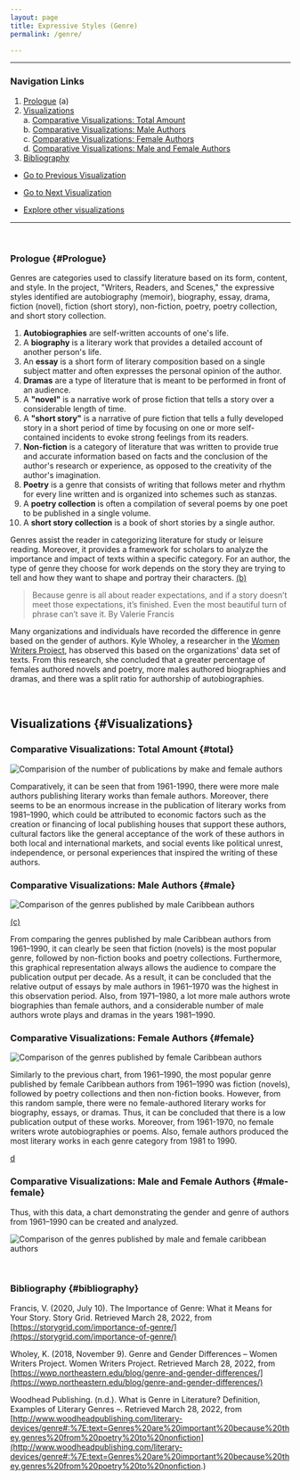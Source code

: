 ```yaml
---
layout: page
title: Expressive Styles (Genre)
permalink: /genre/

---
```


<style>
div {
  text-align: justify;
  text-justify: inter-word;
}


</style>

----------------------------------------------
### Navigation Links

1. [Prologue](#Prologue) (a)
2. [Visualizations](#Visualizations)<br/>
	a. [Comparative Visualizations: Total Amount](#total) <br/>
	b. [Comparative Visualizations: Male Authors](#male) <br/>
	c. [Comparative Visualizations: Female Authors](#female) <br/>
	d. [Comparative Visualizations: Male and Female Authors](#male-female)
3. [Bibliography](#bibliography)

* [Go to Previous Visualization](/mhea_DH/country)

* [Go to Next Visualization](/mhea_DH/themes)

* [Explore other visualizations](/mhea_DH/charts) 

--------------------------------------------------
<br/>

### Prologue {#Prologue}

Genres are categories used to classify literature based on its form, content, and style. In the project, "Writers, Readers, and Scenes," the expressive styles identified are autobiography (memoir), biography, essay, drama, fiction (novel), fiction (short story), non-fiction, poetry, poetry collection, and short story collection. 

1. **Autobiographies** are self-written accounts of one's life.
2. A **biography** is a literary work that provides a detailed account of another person's life.
3. An **essay** is a short form of literary composition based on a single subject matter and often expresses the personal opinion of the author.
4. **Dramas** are a type of literature that is meant to be performed in front of an audience.
5. A **"novel"** is a narrative work of prose fiction that tells a story over a considerable length of time.
6. A **"short story"** is a narrative of pure fiction that tells a fully developed story in a short period of time by focusing on one or more self-contained incidents to evoke strong feelings from its readers.
7. **Non-fiction** is a category of literature that was written to provide true and accurate information based on facts and the conclusion of the author's research or experience, as opposed to the creativity of the author's imagination. 
8. **Poetry** is a genre that consists of writing that follows meter and rhythm for every line written and is organized into schemes such as stanzas.
9. A **poetry collection** is often a compilation of several poems by one poet to be published in a single volume.
10. A **short story collection** is a book of short stories by a single author. 

Genres assist the reader in categorizing literature for study or leisure reading. Moreover, it provides a framework for scholars to analyze the importance and impact of texts within a specific category. For an author, the type of genre they choose for work depends on the story they are trying to tell and how they want to shape and portray their characters. 
[(b)](/genre/#male)

> Because genre is all about reader expectations, and if a story doesn’t meet those expectations, it’s finished. Even the most beautiful turn of phrase can’t save it. By Valerie Francis

Many organizations and individuals have recorded the difference in genre based on the gender of authors.  Kyle Wholey, a researcher in the [Women Writers Project](https://wwp.northeastern.edu/blog/genre-and-gender-differences/), has observed this based on the organizations' data set of texts. From this research, she concluded that a greater percentage of females authored novels and poetry, more males authored biographies and dramas, and there was a split ratio for authorship of autobiographies. 

<br/>

##  Visualizations {#Visualizations}

### Comparative Visualizations: Total Amount {#total}

![Comparision of the number of publications by make and female authors](https://createcaribbean.org/create/wp-content/uploads/2022/06/Comparison-of-the-number-of-publications-by-male-and-female-Caribbean-authors-from-1961-1990.png)

Comparatively, it can be seen that from 1961-1990, there were more male authors publishing literary works than female authors. Moreover, there seems to be an enormous increase in the publication of literary works from 1981–1990, which could be attributed to economic factors such as the creation or financing of local publishing houses that support these authors, cultural factors like the general acceptance of the work of these authors in both local and international markets, and social events like political unrest, independence, or personal experiences that inspired the writing of these authors. 
<br/>

### Comparative Visualizations: Male Authors {#male}

![Comparison of the genres published by male Caribbean authors](https://createcaribbean.org/create/wp-content/uploads/2022/06/Comparison-of-the-genres-of-published-literary-works-by-male-Caribbean-authors-from-1961%E2%80%931990.png)

[(c)](/genre/#female/)

From comparing the genres published by male Caribbean authors from 1961–1990, it can clearly be seen that fiction (novels) is the most popular genre, followed by non-fiction books and poetry collections. Furthermore, this graphical representation always allows the audience to compare the publication output per decade. As a result, it can be concluded that the relative output of essays by male authors in 1961–1970 was the highest in this observation period. Also, from 1971–1980, a lot more male authors wrote biographies than female authors, and a considerable number of male authors wrote plays and dramas in the years 1981–1990. 
<br/>

### Comparative Visualizations: Female Authors {#female}

![Comparison of the genres published by female Caribbean authors](https://createcaribbean.org/create/wp-content/uploads/2022/06/Comparison-of-the-genres-of-published-literary-works-by-female-Caribbean-authors-from-1981%E2%80%931990.png)

Similarly to the previous chart, from 1961–1990, the most popular genre published by female Caribbean authors from 1961–1990 was fiction (novels), followed by poetry collections and then non-fiction books. However, from this random sample, there were no female-authored literary works for biography, essays, or dramas. Thus, it can be concluded that there is a low publication output of these works. Moreover, from 1961-1970, no female writers wrote autobiographies or poems. Also, female authors produced the most literary works in each genre category from 1981 to 1990.


[d](/expressive-style/)
<br/>

### Comparative Visualizations: Male and Female Authors {#male-female}

Thus, with this data, a chart demonstrating the gender and genre of authors from 1961–1990 can be created and analyzed. 

![Comparison of the genres published by male and female caribbean authors](https://createcaribbean.org/create/wp-content/uploads/2022/06/Comparison-of-the-genres-of-published-literary-works-by-male-and-female-Caribbean-authors-from-1961%E2%80%931990.png)

<br />

### Bibliography {#bibliography}

Francis, V. (2020, July 10). The Importance of Genre: What it Means for Your Story. Story Grid. Retrieved March 28, 2022, from [https://storygrid.com/importance-of-genre/](https://storygrid.com/importance-of-genre/)

Wholey, K. (2018, November 9). Genre and Gender Differences – Women Writers Project. Women Writers Project. Retrieved March 28, 2022, from 
[https://wwp.northeastern.edu/blog/genre-and-gender-differences/](https://wwp.northeastern.edu/blog/genre-and-gender-differences/)

Woodhead Publishing. (n.d.). What is Genre in Literature? Definition, Examples of Literary Genres –. Retrieved March 28, 2022, from [http://www.woodheadpublishing.com/literary-devices/genre#:%7E:text=Genres%20are%20important%20because%20they,genres%20from%20poetry%20to%20nonfiction](http://www.woodheadpublishing.com/literary-devices/genre#:%7E:text=Genres%20are%20important%20because%20they,genres%20from%20poetry%20to%20nonfiction.)
